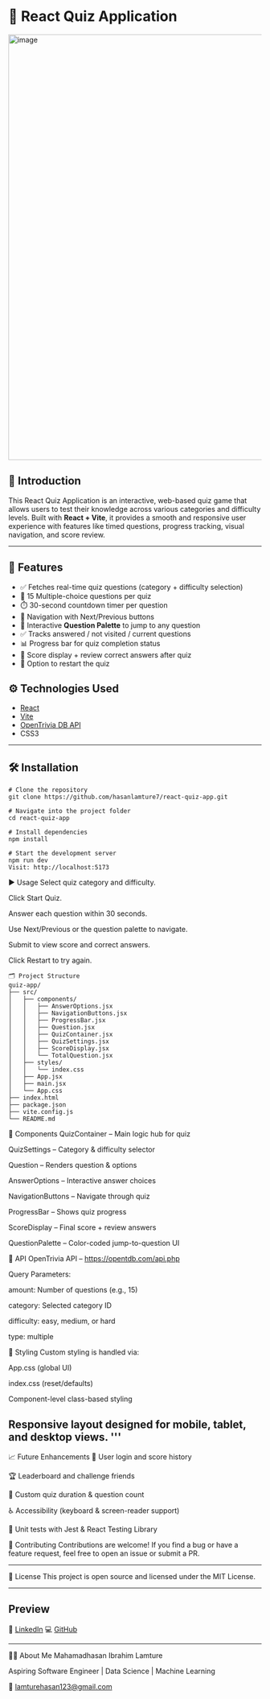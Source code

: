 # 🧠 React Quiz Application


<img width="1138" height="846" alt="image" src="https://github.com/user-attachments/assets/92013504-659b-4861-9c0b-935af4929522" />


## 🧩 Introduction

This React Quiz Application is an interactive, web-based quiz game that allows users to test their knowledge across various categories and difficulty levels. Built with **React + Vite**, it provides a smooth and responsive user experience with features like timed questions, progress tracking, visual navigation, and score review.

---

## 🚀 Features
- ✅ Fetches real-time quiz questions (category + difficulty selection)
- 🎯 15 Multiple-choice questions per quiz
- ⏱️ 30-second countdown timer per question
- 🔁 Navigation with Next/Previous buttons
- 🧭 Interactive **Question Palette** to jump to any question
- ✅ Tracks answered / not visited / current questions
- 📊 Progress bar for quiz completion status
- 🧮 Score display + review correct answers after quiz
- 🔄 Option to restart the quiz


## ⚙️ Technologies Used

- [React](https://react.dev)
- [Vite](https://vitejs.dev)
- [OpenTrivia DB API](https://opentdb.com/)
- CSS3

---

## 🛠️ Installation

```
# Clone the repository
git clone https://github.com/hasanlamture7/react-quiz-app.git

# Navigate into the project folder
cd react-quiz-app

# Install dependencies
npm install

# Start the development server
npm run dev
Visit: http://localhost:5173
```
▶️ Usage
Select quiz category and difficulty.

Click Start Quiz.

Answer each question within 30 seconds.

Use Next/Previous or the question palette to navigate.

Submit to view score and correct answers.

Click Restart to try again.


```
🗂️ Project Structure
quiz-app/
├── src/
│   ├── components/
│   │   ├── AnswerOptions.jsx
│   │   ├── NavigationButtons.jsx
│   │   ├── ProgressBar.jsx
│   │   ├── Question.jsx
│   │   ├── QuizContainer.jsx
│   │   ├── QuizSettings.jsx
│   │   ├── ScoreDisplay.jsx
│   │   └── TotalQuestion.jsx
│   ├── styles/
│   │   └── index.css
│   ├── App.jsx
│   ├── main.jsx
│   └── App.css
├── index.html
├── package.json
├── vite.config.js
└── README.md

```
🧩 Components
QuizContainer – Main logic hub for quiz

QuizSettings – Category & difficulty selector

Question – Renders question & options

AnswerOptions – Interactive answer choices

NavigationButtons – Navigate through quiz

ProgressBar – Shows quiz progress

ScoreDisplay – Final score + review answers

QuestionPalette – Color-coded jump-to-question UI

📡 API
OpenTrivia API – https://opentdb.com/api.php

Query Parameters:

amount: Number of questions (e.g., 15)

category: Selected category ID

difficulty: easy, medium, or hard

type: multiple

🎨 Styling
Custom styling is handled via:

App.css (global UI)

index.css (reset/defaults)

Component-level class-based styling

Responsive layout designed for mobile, tablet, and desktop views.
'''
---
📈 Future Enhancements
🔐 User login and score history

🏆 Leaderboard and challenge friends

📅 Custom quiz duration & question count

♿ Accessibility (keyboard & screen-reader support)

🧪 Unit tests with Jest & React Testing Library

🤝 Contributing
Contributions are welcome!
If you find a bug or have a feature request, feel free to open an issue or submit a PR.

---

📃 License
This project is open source and licensed under the MIT License.


---

## Preview

🎥 [LinkedIn](https://www.linkedin.com/in/hasanlamture/) 
💻 [GitHub](https://github.com/hasanlamture7/hasanlamture7)

---

👨‍💻 About Me
Mahamadhasan Ibrahim Lamture

Aspiring Software Engineer | Data Science | Machine Learning

📧 lamturehasan123@gmail.com









